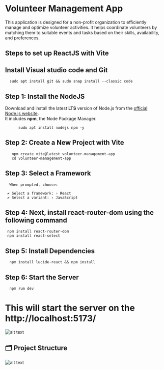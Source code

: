 # Volunteer Management App
This application is designed for a non-profit organization to efficiently manage and optimize volunteer activities. It helps coordinate volunteers by matching them to suitable events and tasks based on their skills, availability, and preferences.


## Steps to set up ReactJS with Vite

## Install Visual studio code and Git 
     
      sudo apt install git && sudo snap install --classic code

## Step 1: Install the NodeJS
Download and install the latest **LTS** version of Node.js from the [official Node.js website](https://nodejs.org/).  
It includes **npm**, the Node Package Manager.      
       
          sudo apt install nodejs npm -y
          

## Step 2: Create a New Project with Vite

   
       npm create vite@latest volunteer-management-app
       cd volunteer-management-app
    
## Step 3: Select a Framework
      When prompted, choose:

     ✔ Select a framework: › React  
     ✔ Select a variant: › JavaScript

## Step 4: Next, install react-router-dom using the following command
     npm install react-router-dom
     npm install react-select

## Step 5: Install Dependencies
   
      npm install lucide-react && npm install


## Step 6: Start the Server
     
      npm run dev

# This will start the server on the http://localhost:5173/

![alt text](https://github.com/group-08-fullstack/volunteer-management-app/blob/main/default-page.png)


## 🗂️ Project Structure
![alt text](https://github.com/group-08-fullstack/volunteer-management-app/blob/main/tree-structure.png)



